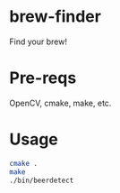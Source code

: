 # brew-finder
Find your brew!

# Pre-reqs

OpenCV, cmake, make, etc.

# Usage

```sh
cmake .
make
./bin/beerdetect
```

